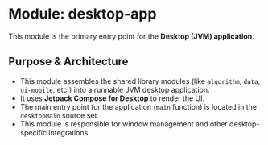 # Module: desktop-app

This module is the primary entry point for the **Desktop (JVM) application**.

## Purpose & Architecture

- This module assembles the shared library modules (like `algorithm`, `data`, `ui-mobile`, etc.) into a runnable JVM desktop application.
- It uses **Jetpack Compose for Desktop** to render the UI.
- The main entry point for the application (`main` function) is located in the `desktopMain` source set.
- This module is responsible for window management and other desktop-specific integrations.
